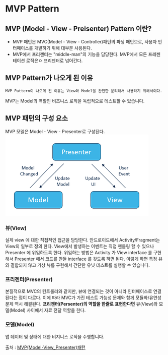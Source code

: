 # MVP Pattern
## MVP (Model - View - Preisenter) Pattern 이란?
* MVP 패턴은 MVC(Model - View - Controller)패턴의 파생 패턴으로, 사용자 인터페이스를 개발하기 위해 대부분 사용된다.
* MVP에서 프리젠터는 "middle-man"의 기능을 담당한다. MVP에서 모든 프레젠테이션 로직은ㅇ 프리젠터로 넘어간다.

## MVP Pattern가 나오게 된 이유
    MVP Pattern이 나오게 된 이유는 View와 Model을 완전한 분리해서 사용하기 위해서이다.
MVP는 Model의 역할인 비즈니스 로직을 독립적으로 테스트할 수 있습니다.

## MVP 패턴의 구성 요소
MVP 모델은 Model - View - Presenter로 구성된다.
![mvp_pattern](../img/mvp_pattern.png)


### 뷰(View)
실제 view 에 대한 직접적인 접근을 담당한다. 안드로이드에서 Activity/Fragment는 View의 일부로 정의 한다. View에서 발생하는 이벤트는 직접 핸들링 할 수 있으나 Presenter 에 위임하도록 한다. 위임하는 방법은 Activity 가 View interface 를 구현해서 Presenter 에서 코드를 만들 interface 를 갖도록 하면 된다. 이렇게 하면 특정 뷰와 결합되지 않고 가상 뷰를 구현해서 간단한 유닛 테스트를 실행할 수 있습니다.

### 프리젠터(Presenter)
본질적으로 MVC의 컨트롤러와 같지만, 뷰에 연결되는 것이 아니라 인터페이스로 연결된다는 점이 다르다. 이에 따라 MVC가 가진 테스트 가능성 문제와 함께 모듈화/유연성 문제 역시 해결된다. **프리젠터(Persenter)의 역할을 한줄로 표현한다면** 뷰(View)와 모델(Model) 사이에서 자료 전달 역할을 한다.

### 모델(Model)
앱 데이터 및 상태에 대한 비지니스 로직을 수행합니다.


출처 : [MVP(Model-View_Presenter)패턴](https://faith-developer.tistory.com/71)